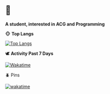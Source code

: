 # 🥰

**A student, interested in ACG and Programming**

🐵 **Top Langs**

[![Top Langs](https://github-readme-stats.vercel.app/api/top-langs/?username=Nzzz964&layout=compact)](https://github.com/Nzzz964)

🕊️ **Activity Past 7 Days**

[![Wakatime](https://github-readme-stats.vercel.app/api/wakatime?username=@Nzzz964&layout=compact)](https://wakatime.com/@Nzzz964)

🪲 Pins

[![wakatime](https://wakatime.com/badge/user/86340e3e-f960-4636-8ec6-2e9ab79580b4.svg)](https://wakatime.com/@86340e3e-f960-4636-8ec6-2e9ab79580b4)